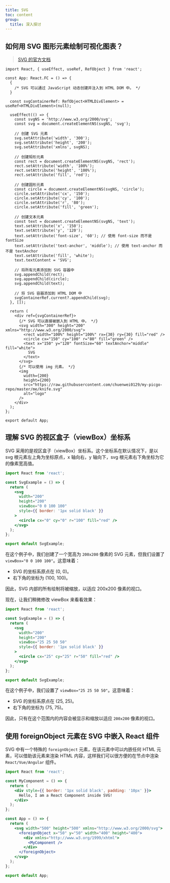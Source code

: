 ```yaml
---
title: SVG
toc: content
group:
  title: 深入探讨
---
```


## 如何用 SVG 图形元素绘制可视化图表？

> [SVG 的官方文档](https://developer.mozilla.org/zh-CN/docs/Web/SVG/Tutorial/Getting_Started)

```tsx
import React, { useEffect, useRef, RefObject } from 'react';

const App: React.FC = () => {
  {
    /* SVG 可以通过 JavaScript 动态创建并注入到 HTML DOM 中。 */
  }

  const svgContainerRef: RefObject<HTMLDivElement> = useRef<HTMLDivElement>(null);

  useEffect(() => {
    const svgNS = 'http://www.w3.org/2000/svg';
    const svg = document.createElementNS(svgNS, 'svg');

    // 创建 SVG 元素
    svg.setAttribute('width', '300');
    svg.setAttribute('height', '200');
    svg.setAttribute('xmlns', svgNS);

    // 创建矩形元素
    const rect = document.createElementNS(svgNS, 'rect');
    rect.setAttribute('width', '100%');
    rect.setAttribute('height', '100%');
    rect.setAttribute('fill', 'red');

    // 创建圆形元素
    const circle = document.createElementNS(svgNS, 'circle');
    circle.setAttribute('cx', '150');
    circle.setAttribute('cy', '100');
    circle.setAttribute('r', '80');
    circle.setAttribute('fill', 'green');

    // 创建文本元素
    const text = document.createElementNS(svgNS, 'text');
    text.setAttribute('x', '150');
    text.setAttribute('y', '120');
    text.setAttribute('font-size', '60'); // 使用 font-size 而不是 fontSize
    text.setAttribute('text-anchor', 'middle'); // 使用 text-anchor 而不是 textAnchor
    text.setAttribute('fill', 'white');
    text.textContent = 'SVG';

    // 将所有元素添加到 SVG 容器中
    svg.appendChild(rect);
    svg.appendChild(circle);
    svg.appendChild(text);

    // 将 SVG 容器添加到 HTML DOM 中
    svgContainerRef.current?.appendChild(svg);
  }, []);

  return (
    <div ref={svgContainerRef}>
      {/* SVG 可以直接被嵌入到 HTML 中。 */}
      <svg width="300" height="200" xmlns="http://www.w3.org/2000/svg">
        <rect width="100%" height="100%" rx={30} ry={30} fill="red" />
        <circle cx="150" cy="100" r="80" fill="green" />
        <text x="150" y="120" fontSize="60" textAnchor="middle" fill="white">
          SVG
        </text>
      </svg>
      {/* 可以使用 img 元素。 */}
      <img
        width={200}
        height={200}
        src="https://raw.githubusercontent.com/chuenwei0129/my-picgo-repo/master/me/knife.svg"
        alt="logo"
      />
    </div>
  );
};

export default App;
```

## 理解 SVG 的视区盒子（viewBox）坐标系

SVG 采用的是视区盒子（viewBox）坐标系。这个坐标系在默认情况下，是以 svg 根元素左上角为坐标原点，x 轴向右，y 轴向下，svg 根元素右下角坐标为它的像素宽高值。

```jsx
import React from 'react';

const SvgExample = () => {
  return (
    <svg
      width="200"
      height="200"
      viewBox="0 0 100 100"
      style={{ border: '1px solid black' }}
    >
      <circle cx="0" cy="0" r="100" fill="red" />
    </svg>
  );
};

export default SvgExample;
```

在这个例子中，我们创建了一个宽高为 `200x200` 像素的 SVG 元素，但我们设置了 `viewBox="0 0 100 100"`。这意味着：

- SVG 的坐标系原点在 (0, 0)。
- 右下角的坐标为 (100, 100)。

因此，SVG 内部的所有绘制将被缩放，以适应 200x200 像素的视口。

现在，让我们稍微修改 viewBox 来看看效果：

```jsx
import React from 'react';

const SvgExample = () => {
  return (
    <svg
      width="200"
      height="200"
      viewBox="25 25 50 50"
      style={{ border: '1px solid black' }}
    >
      <circle cx="25" cy="25" r="50" fill="red" />
    </svg>
  );
};

export default SvgExample;
```

在这个例子中，我们设置了 `viewBox="25 25 50 50"`。这意味着：

- SVG 的坐标系原点在 (25, 25)。
- 右下角的坐标为 (75, 75)。

因此，只有在这个范围内的内容会被显示和缩放以适应 `200x200` 像素的视口。

## 使用 foreignObject 元素在 SVG 中嵌入 React 组件

SVG 中有一个特殊的 `foreignObject` 元素，在该元素中可以内嵌任何 HTML 元素，可以借助该元素来渲染 HTML 内容，这样我们可以很方便的在节点中渲染 `React/Vue/Angular` 组件。

```jsx
import React from 'react';

const MyComponent = () => {
  return (
    <div style={{ border: '1px solid black', padding: '10px' }}>
      Hello, I am a React Component inside SVG!
    </div>
  );
};

const App = () => {
  return (
    <svg width="500" height="500" xmlns="http://www.w3.org/2000/svg">
      <foreignObject x="50" y="50" width="400" height="400">
        <div xmlns="http://www.w3.org/1999/xhtml">
          <MyComponent />
        </div>
      </foreignObject>
    </svg>
  );
};

export default App;
```
